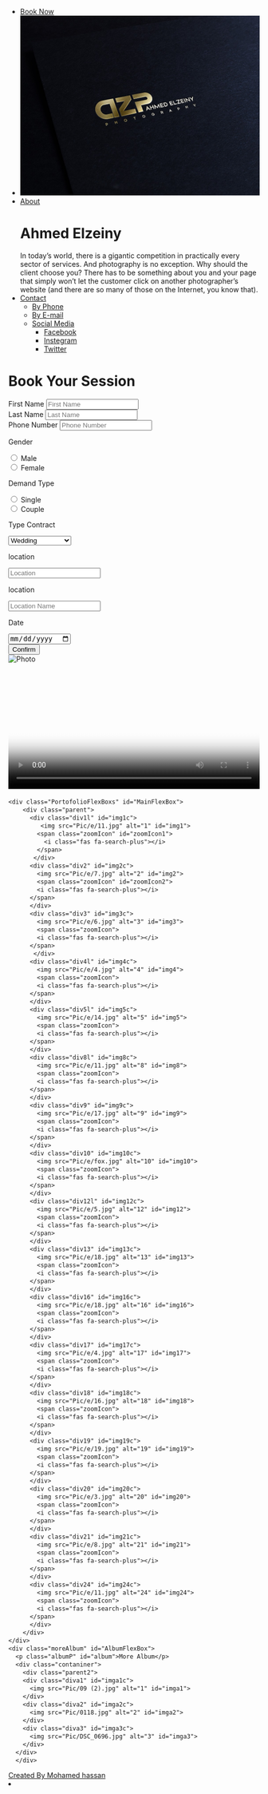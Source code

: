 <!DOCTYPE html>
<html lang="en" dir="ltr">
  <head>
    <meta charset="utf-8">
    <title>Elzeiny</title>
    <link rel="stylesheet" href="https://cdnjs.cloudflare.com/ajax/libs/font-awesome/6.0.0-beta2/css/all.min.css">
    <link rel="stylesheet" href="css/Elzeiny_main_page.css">
 </head>
  <body id="body">
    <div class="navigation">
        <ul>
          <li id="BookNow"><a class="navWord" href="#">Book Now</a></li>
          <li id="imoID"><a href="#"><img src="Pic/e/logoElzeiny.jpg" alt="logo"></a></li>
          <li class="mnavLi" id="AboutID"><a class="AboutBio" href="#">About</a>
            <div class="BIODiv" id="BLOID">
              <h1>Ahmed Elzeiny</h1>
              In today’s world, there is a gigantic competition in practically every sector of services. And photography is no exception. Why should the client choose you? There has to be something about you and your page that simply won’t let the customer click on another photographer’s website (and there are so many of those on the Internet, you know that).
            </div>
          </li>
          <li class="mnavLi" id="ConId"><a href="#">Contact</a>
            <ul class="snavul">
              <li class="snavLi" id="PhoneId"><a target="_blank" href="https://web.whatsapp.com/">By Phone</a></li>
              <li class="snavLi"><a target="_blank" href="elzeinyahmed5@gmail.com">By E-mail</a></li>
              <li class="snavLi" id="socialId"><a href="#">Social Media</a>
                  <ul class="ssnavul">
                    <li class="snavLi" id="faceId"><a target="_blank" href="https://www.facebook.com/AhmedElzeiny.APh/?ref=page_internal">Facebook</a></li>
                    <li class="snavLi"><a target="_blank" href="https://www.instagram.com/ahmed.elzeiny_photography/">Instegram</a></li>
                    <li class="snavLi"><a target="_blank" href="https://twitter.com/ph_a_elzeiny">Twitter</a></li>
                  </ul>
              </li>
            </ul>
          </li>
        </ul>
    </div>
    <div class="BookingForm" id="BookingFormID">
      <form action="" method="post">
        <div class="BookingFormDiv">
          <h1 id="HeaderForm">
            <span id="CloseForm" class="CloseForm">
              <i class="fa-solid fa-rectangle-xmark"></i>
            </span>
            Book Your Session</h1>
          <div class="DataContainer1">
            <div class="FNDiv">
              <label class="FNLLabel" for="FNL">First Name</label>
              <input id="FNL" class="FDateSection" type="text" name="FName" placeholder="First Name" title="Your First Name">
            </div>
            <div class="LNDiv">
              <label class="LNLLabel" for="LNL">Last Name</label>
              <input id="LNL" class="FDateSection" type="text" name="LName" placeholder="Last Name" title="Your Last Name">
            </div>
            <div class="PHDiv">
              <label class="PHLLabel" for="PHL">Phone Number</label>
              <input id="PHL" class="FDateSection" type="Phone" name="Phone" placeholder="Phone Number" title="Your Phone Number">
            </div>
          </div>
          <div class="DataContainer2">
            <p>Gender</p>
            <div class="MaleG">
              <input id="ML" type="radio" name="MaleI" value="Male">
              <label for="ML">Male</label>
            </div>
            <div class="FemaleG">
              <input id="ML" type="radio" name="MaleI" value="Male">
              <label for="ML">Female</label>
            </div>
          </div>
          <div class="DataContainer3">
            <p>Demand Type</p>
            <div class="SingleD">
              <input id="SL" type="radio" name="SingleI" value="Single">
              <label for="SL">Single</label>
            </div>
            <div class="CoupleD">
              <input id="CL" type="radio" name="SingleI" value="Single">
              <label for="CL">Couple</label>
            </div>
          </div>
          <div class="DataContainer4">
            <p>Type Contract</p>
            <select class="BookSection" name="BookSection">
              <option value="Option 1">Wedding</option>
              <option value="Option 2">Session</option>
              <option value="Option 3">Wedding Session</option>
              <option value="Option 4">Album</option>
              <option value="Option 5">Single Photo</option>
            </select>
            <p>location</p>
              <input class="BookSection" type="text" name="Location" placeholder="Location" title="Your City">
            <p>location</p>
              <input class="BookSection" type="text" name="Location Name" placeholder="Location Name" title="Location">
            <p>Date</p>
              <input id="DateBtn" class="BookSection" type="date" name="Date" placeholder="Date" title="Date Of Contract">
          </div>
          <div class="DataContainer5">
            <input class="SubmitButton" type="submit" name="Confirm" value="Confirm">
          </div>
        </div>
      </form>
    </div>
    <div class="showPotoC" id="showPotoCID">
      <div class="showPoto" id="ShowImg1">
        <span class="rightAngel" id="RightAngelBTN">
          <i class="fa-solid fa-angle-right"></i>
        </span>
        <img id="PhotoTemp"  src="" alt="Photo">
        <span class="leftAngel" id="LeftAngelBTN">
          <i class="fa-solid fa-angle-left"></i>
        </span>
        <span class="backIcon" id="backIcon1">
          <i class="fa-solid fa-xmark" id="backIconI"></i>
        </span>
      </div>
    </div>
    <div class="wideImg" id="WideImgId">
      <video src="Pic/e/ABOUT-VIDEO-DS720.mov" autoplay loop preload="auto" playsinline webkit-playsinline x5-playsinline poster="Pic/e/Poster.png" width="100%">
        <source src="Pic/e/ABOUT-VIDEO-DS720.mov" type="video/">
        <source src="Pic/e/wideVideo.mp4" type="video/">
      </video>
    </div>

    <div class="PortofolioFlexBoxs" id="MainFlexBox">
        <div class="parent">
          <div class="div1l" id="img1c">
             <img src="Pic/e/11.jpg" alt="1" id="img1">
            <span class="zoomIcon" id="zoomIcon1">
              <i class="fas fa-search-plus"></i>
            </span>
           </div>
          <div class="div2" id="img2c">
            <img src="Pic/e/7.jpg" alt="2" id="img2">
            <span class="zoomIcon" id="zoomIcon2">
            <i class="fas fa-search-plus"></i>
          </span>
          </div>
          <div class="div3" id="img3c">
            <img src="Pic/e/6.jpg" alt="3" id="img3">
            <span class="zoomIcon">
            <i class="fas fa-search-plus"></i>
          </span>
           </div>
          <div class="div4l" id="img4c">
            <img src="Pic/e/4.jpg" alt="4" id="img4">
            <span class="zoomIcon">
            <i class="fas fa-search-plus"></i>
          </span>
          </div>
          <div class="div5l" id="img5c">
            <img src="Pic/e/14.jpg" alt="5" id="img5">
            <span class="zoomIcon">
            <i class="fas fa-search-plus"></i>
          </span>
          </div>
          <div class="div8l" id="img8c">
            <img src="Pic/e/11.jpg" alt="8" id="img8">
            <span class="zoomIcon">
            <i class="fas fa-search-plus"></i>
          </span>
          </div>
          <div class="div9" id="img9c">
            <img src="Pic/e/17.jpg" alt="9" id="img9">
            <span class="zoomIcon">
            <i class="fas fa-search-plus"></i>
          </span>
          </div>
          <div class="div10" id="img10c">
            <img src="Pic/e/fox.jpg" alt="10" id="img10">
            <span class="zoomIcon">
            <i class="fas fa-search-plus"></i>
          </span>
          </div>
          <div class="div12l" id="img12c">
            <img src="Pic/e/5.jpg" alt="12" id="img12">
            <span class="zoomIcon">
            <i class="fas fa-search-plus"></i>
          </span>
          </div>
          <div class="div13" id="img13c">
            <img src="Pic/e/18.jpg" alt="13" id="img13">
            <span class="zoomIcon">
            <i class="fas fa-search-plus"></i>
          </span>
          </div>
          <div class="div16" id="img16c">
            <img src="Pic/e/18.jpg" alt="16" id="img16">
            <span class="zoomIcon">
            <i class="fas fa-search-plus"></i>
          </span>
          </div>
          <div class="div17" id="img17c">
            <img src="Pic/e/4.jpg" alt="17" id="img17">
            <span class="zoomIcon">
            <i class="fas fa-search-plus"></i>
          </span>
          </div>
          <div class="div18" id="img18c">
            <img src="Pic/e/16.jpg" alt="18" id="img18">
            <span class="zoomIcon">
            <i class="fas fa-search-plus"></i>
          </span>
          </div>
          <div class="div19" id="img19c">
            <img src="Pic/e/19.jpg" alt="19" id="img19">
            <span class="zoomIcon">
            <i class="fas fa-search-plus"></i>
          </span>
          </div>
          <div class="div20" id="img20c">
            <img src="Pic/e/3.jpg" alt="20" id="img20">
            <span class="zoomIcon">
            <i class="fas fa-search-plus"></i>
          </span>
          </div>
          <div class="div21" id="img21c">
            <img src="Pic/e/8.jpg" alt="21" id="img21">
            <span class="zoomIcon">
            <i class="fas fa-search-plus"></i>
          </span>
          </div>
          <div class="div24" id="img24c">
            <img src="Pic/e/11.jpg" alt="24" id="img24">
            <span class="zoomIcon">
            <i class="fas fa-search-plus"></i>
          </span>
          </div>
        </div>
    </div>
    <div class="moreAlbum" id="AlbumFlexBox">
      <p class="albumP" id="album">More Album</p>
      <div class="contaniner">
        <div class="parent2">
        <div class="diva1" id="imga1c">
          <img src="Pic/09 (2).jpg" alt="1" id="imga1">
        </div>
        <div class="diva2" id="imga2c">
          <img src="Pic/0118.jpg" alt="2" id="imga2">
        </div>
        <div class="diva3" id="imga3c">
          <img src="Pic/DSC_0696.jpg" alt="3" id="imga3">
        </div>
      </div>
      </div>

  </div>
  <div class="footer" id="FooterId">
    <a href="#">Created By Mohamed hassan</a>
    <footer>
      <li><a target="_blank" href="https://wa.me/+201117551643">
          <span class="whatsappIcon">
            <i class="fa-brands fa-whatsapp-square"></i>
          </span>
      </a></li>
    </footer>
  </div>

  <script src="Js/Elzeiny.js" charset="utf-8"></script>

  </body>
</html>
